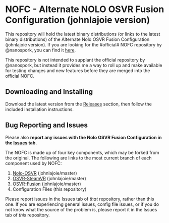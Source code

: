 # NOFC - Alternate NOLO OSVR Fusion Configuration    (johnlajoie version)

This repository will hold the latest binary distributions (or links to the latest binary distributions) of the Alternate Nolo OSVR Fusion Configuration (johnlajoie version).  If you are looking for the #official# NOFC repository by @nanospork, you can find it [here](https://github.com/nanospork/NOFC). 

This repository is not intended to supplant the official repository by @nanospork, but instead it provides me a way to roll up and make available for testing changes and new features before they are merged into the official NOFC. 

## Downloading and Installing

Download the latest version from the [Releases](https://github.com/johnlajoie/NOFC/release) section, then follow the included installation instructions.

## Bug Reporting and Issues

Please also __report any issues with the Nolo OSVR Fusion Configuration in the [Issues](https://github.com/johnlajoie/NOFC/issues) tab.__

The NOFC is made up of four key components, which may be forked from the original. The following are links to the most current branch of each component used by NOFC:

1. [Nolo-OSVR](https://github.com/johnlajoie/nolo-osvr) (johnlajoie/master)
2. [OSVR-SteamVR](https://github.com/johnlajoie/SteamVR-OSVR) (johnlajoie/master)
3. [OSVR-Fusion](https://github.com/johnlajoie/OSVR-fusion) (johnlajoie/master)
4. Configuration Files (this repository)

Please report issues in the Issues tab of _that_ repository, rather than this one. If you are experiencing general issues, config file issues, or if you do not know what the source of the problem is, please report it in the Issues tab of _this_ repository.
